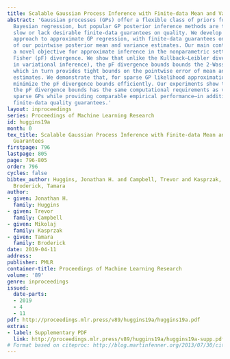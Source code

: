 ```yaml
---
title: Scalable Gaussian Process Inference with Finite-data Mean and Variance Guarantees
abstract: 'Gaussian processes (GPs) offer a flexible class of priors for nonparametric
  Bayesian regression, but popular GP posterior inference methods are typically prohibitively
  slow or lack desirable finite-data guarantees on quality. We develop a scalable
  approach to approximate GP regression, with finite-data guarantees on the accuracy
  of our pointwise posterior mean and variance estimates. Our main contribution is
  a novel objective for approximate inference in the nonparametric setting: the preconditioned
  Fisher (pF) divergence. We show that unlike the Kullback–Leibler divergence (used
  in variational inference), the pF divergence bounds bounds the 2-Wasserstein distance,
  which in turn provides tight bounds on the pointwise error of mean and variance
  estimates. We demonstrate that, for sparse GP likelihood approximations, we can
  minimize the pF divergence bounds efficiently. Our experiments show that optimizing
  the pF divergence bounds has the same computational requirements as variational
  sparse GPs while providing comparable empirical performance—in addition to our novel
  finite-data quality guarantees.'
layout: inproceedings
series: Proceedings of Machine Learning Research
id: huggins19a
month: 0
tex_title: Scalable Gaussian Process Inference with Finite-data Mean and Variance
  Guarantees
firstpage: 796
lastpage: 805
page: 796-805
order: 796
cycles: false
bibtex_author: Huggins, Jonathan H. and Campbell, Trevor and Kasprzak, Mikolaj and
  Broderick, Tamara
author:
- given: Jonathan H.
  family: Huggins
- given: Trevor
  family: Campbell
- given: Mikolaj
  family: Kasprzak
- given: Tamara
  family: Broderick
date: 2019-04-11
address: 
publisher: PMLR
container-title: Proceedings of Machine Learning Research
volume: '89'
genre: inproceedings
issued:
  date-parts:
  - 2019
  - 4
  - 11
pdf: http://proceedings.mlr.press/v89/huggins19a/huggins19a.pdf
extras:
- label: Supplementary PDF
  link: http://proceedings.mlr.press/v89/huggins19a/huggins19a-supp.pdf
# Format based on citeproc: http://blog.martinfenner.org/2013/07/30/citeproc-yaml-for-bibliographies/
---
```

